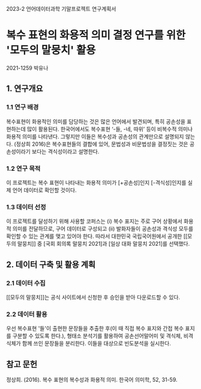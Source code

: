2023-2 언어데이터과학 기말프로젝트 연구계획서
# 복수 표현의 화용적 의미 결정 연구를 위한 '모두의 말뭉치' 활용 
 2021-1259 박유나

## 1. 연구개요
### 1.1 연구 배경
 복수표현이 화용적인 의미를 담당하는 것은 많은 언어에서 발견되며, 특히 공손성을 표현하는데 많이 활용된다. 한국어에서도 복수표현 ‘-들, -네, 따위’ 등이 비복수적 의미나 화용적 의미를 나타낸다. 그렇지만 이들은 복수성과 공손성의 관계만으로 설명되지 않는다. (정상희 2016)은 복수표현들의 결합에 있어, 문법성과 비문법성을 결정짓는 것은 공손성이라기 보다는 격식성이라고 설명한다. 

### 1.2 연구 목적
 이 프로젝트는 복수 표현이 나타내는 화용적 의미가 [+공손성]인지 [-격식성]인지를 실제 언어 데이터로 확인할 것이다.

### 1.3 데이터 선정
 이 프로젝트를 달성하기 위해 사용할 코퍼스는 (i) 복수 표지는 주로 구어 상황에서 화용적 의미를 전달하므로, 구어 데이터로 구성되고 (ii) 발화자들이 공손성과 격식성 모두를 확인할 수 있는 관계를 맺고 있어야 한다. 따라서 대한민국 국립국어원에서 공개한 [[모두의 말뭉치]] 중 [국회 회의록 말뭉치 2021]과 [일상 대화 말뭉치 2021]를 선택했다.


## 2. 데이터 구축 및 활용 계획
### 2.1 데이터 수집
[[모두의 말뭉치]]는 공식 사이트에서 신청한 후 승인을 받아 다운로드할 수 있다.

### 2.2 데이터 활용
우선 복수표현 '들'이 출현한 문장들을 추출한 후(이 때 직접 복수 표지와 간접 복수 표지를 구분할 수 있도록 한다.),  형태소 분석기를 활용하여 공손선어말어미 및 격식체, 비격식체가 함께 쓰인 문장들을 분리한다. 이들을 대상으로 빈도분석을 실시한다. 

## 참고 문헌
정상희. (2016). 복수 표현의 복수성과 화용적 의미. 한국어 의미학, 52, 31-59.